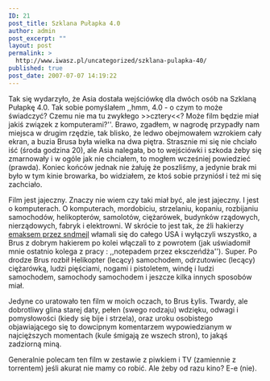 ```yaml
---
ID: 21
post_title: Szklana Pułapka 4.0
author: admin
post_excerpt: ""
layout: post
permalink: >
  http://www.iwasz.pl/uncategorized/szklana-pulapka-40/
published: true
post_date: 2007-07-07 14:19:22
---
```

Tak się wydarzyło, że Asia dostała wejściówkę dla dwóch osób na Szklaną Pułapkę 4.0. Tak sobie pomyślałem ,,hmm, 4.0 - o czym to może świadczyć? Czemu nie ma tu zwykłego &gt;&gt;cztery&lt;&lt;? Może film będzie miał jakiś związek z komputerami?''. Brawo, zgadłem, w nagrodę przypadły nam miejsca w drugim rzędzie, tak blisko, że ledwo obejmowałem wzrokiem cały ekran, a buzia Brusa była wielka na dwa piętra. Strasznie mi się nie chciało iść (środa godzina 20), ale Asia nalegała, bo to wejściówki i szkoda żeby się zmarnowały i w ogóle jak nie chciałem, to mogłem wcześniej powiedzieć (prawda). Koniec końców jednak nie żałuję że poszliśmy, a jedynie brak mi było w tym kinie browarka, bo widziałem, ze ktoś sobie przyniósł i też mi się zachciało.

Film jest jajeczny. Znaczy nie wiem czy taki miał być, ale jest jajeczny. I jest o komputerach. O komputerach, mordobiciu, strzelaniu, kopaniu, rozbijaniu samochodów, helikopterów, samolotów, ciężarówek, budynków rządowych, nierządowych, fabryk i  elektrowni. W skrócie to jest tak, że źli hakierzy <a href="http://www.youtube.com/watch?v=qL4kwZkOG_I">emaksem przez sndmejl</a> włamali się do całego USA i wyłączyli wszystko, a Brus z dobrym hakierem po kolei włączali to z powrotem (jak uświadomił mnie ostatnio kolega z pracy : ,,notepadem przez eksczeńdża''). Super. Po drodze Brus rozbił Helikopter (lecący) samochodem, odrzutowiec (lecący) ciężarówką, ludzi pięściami, nogami i pistoletem, windę i ludzi samochodem, samochody samochodem i jeszcze kilka innych sposobów miał.

Jedyne co uratowało ten film w moich oczach, to Brus Łylis. Twardy, ale dobrotliwy glina starej daty, pełen (swego rodzaju) wdzięku, odwagi i pomysłowości (kiedy się bije i strzela), oraz uroku osobistego objawiającego się to dowcipnym komentarzem wypowiedzianym w najcięższych momentach (kule śmigają ze wszech stron), to jakąś zadziorną miną.

Generalnie polecam ten film w zestawie z piwkiem i TV (zamiennie z torrentem) jeśli akurat nie mamy co robić. Ale żeby od razu kino? E-e (nie).